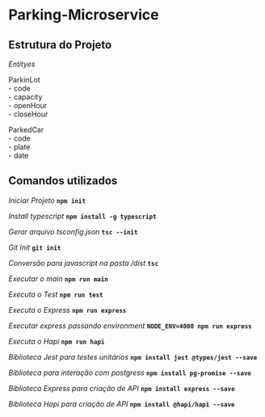 # Parking-Microservice

## Estrutura do Projeto

*Entityes*

ParkinLot <br>
	- code <br>
	- capacity <br>
	- openHour <br>
	- closeHour <br>

ParkedCar <br>
	- code <br>
	- plate <br>
	- date <br>


## Comandos utilizados

*Iniciar Projeto*
**`npm init`**

*Install typescript*
**`npm install -g typescript`**

*Gerar arquivo tsconfig.json*
**`tsc --init`**

*Git Init*
**`git init`**

*Conversão para javascript na pasta /dist*
**`tsc`**

*Executar o main*
**`npm run main`**

*Executa o Test*
**`npm run test`**

*Executa o Express*
**`npm run express`**

*Executar express passando environment*
**`NODE_ENV=4000 npm run express`**

*Executa o Hapi*
**`npm run hapi`**

*Biblioteca Jest para testes unitários*
**`npm install jest @types/jest --save`**

*Biblioteca para interação com postgress*
**`npm install pg-promise --save`**

*Biblioteca Express para criação de API*
**`npm install express --save`**

*Biblioteca Hapi para criação de API*
**`npm install @hapi/hapi --save`**





